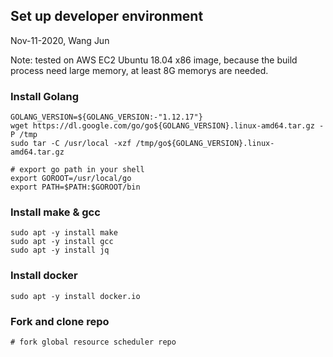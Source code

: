 ## Set up developer environment

Nov-11-2020, Wang Jun

Note: tested on AWS EC2 Ubuntu 18.04 x86 image, because the build process need large memory, at least 8G memorys are needed.

### Install Golang
```
GOLANG_VERSION=${GOLANG_VERSION:-"1.12.17"}
wget https://dl.google.com/go/go${GOLANG_VERSION}.linux-amd64.tar.gz -P /tmp
sudo tar -C /usr/local -xzf /tmp/go${GOLANG_VERSION}.linux-amd64.tar.gz

# export go path in your shell
export GOROOT=/usr/local/go
export PATH=$PATH:$GOROOT/bin
```

### Install make & gcc
```
sudo apt -y install make
sudo apt -y install gcc
sudo apt -y install jq
```

### Install docker
```
sudo apt -y install docker.io
```

### Fork and clone repo
```
# fork global resource scheduler repo



```

